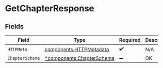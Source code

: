 # GetChapterResponse


## Fields

| Field                                                                 | Type                                                                  | Required                                                              | Description                                                           |
| --------------------------------------------------------------------- | --------------------------------------------------------------------- | --------------------------------------------------------------------- | --------------------------------------------------------------------- |
| `HTTPMeta`                                                            | [components.HTTPMetadata](../../models/components/httpmetadata.md)    | :heavy_check_mark:                                                    | N/A                                                                   |
| `ChapterSchema`                                                       | [*components.ChapterSchema](../../models/components/chapterschema.md) | :heavy_minus_sign:                                                    | OK                                                                    |